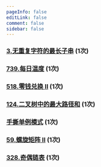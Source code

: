 ```yaml
---
pageInfo: false
editLink: false
comment: false
sidebar: false
---
```



### [3.无重复字符的最长子串](https://leetcode.cn/problems/longest-substring-without-repeating-characters/)    (1次)

### [739.每日温度](https://leetcode.cn/problems/daily-temperatures/)     (1次)

### [518.零钱兑换 II](https://leetcode.cn/problems/coin-change-ii/)     (1次)

### [124.二叉树中的最大路径和](https://leetcode.cn/problems/binary-tree-maximum-path-sum/)   (1次)

### [手撕单例模式](./handtearing.md#手撕单例模式)   (1次)

### [59.螺旋矩阵 II](https://leetcode.cn/problems/spiral-matrix-ii/)   (1次)

### [328.奇偶链表](https://leetcode.cn/problems/odd-even-linked-list/)   (1次)